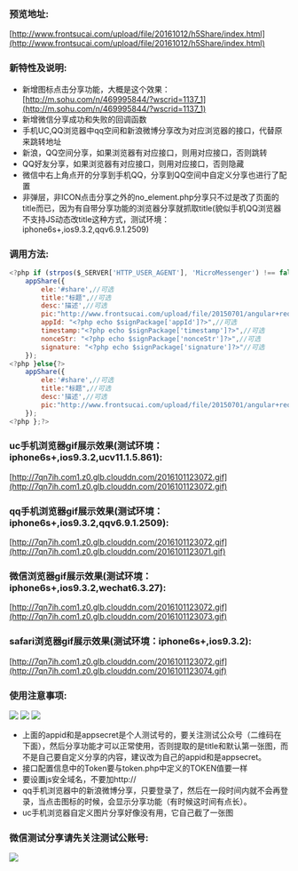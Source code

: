 ### 预览地址: ###
[http://www.frontsucai.com/upload/file/20161012/h5Share/index.html](http://www.frontsucai.com/upload/file/20161012/h5Share/index.html)
### 新特性及说明: ###

- 新增图标点击分享功能，大概是这个效果：[http://m.sohu.com/n/469995844/?wscrid=1137_1](http://m.sohu.com/n/469995844/?wscrid=1137_1)
- 新增微信分享成功和失败的回调函数
- 手机UC,QQ浏览器中qq空间和新浪微博分享改为对应浏览器的接口，代替原来跳转地址
- 新浪，QQ空间分享，如果浏览器有对应接口，则用对应接口，否则跳转
- QQ好友分享，如果浏览器有对应接口，则用对应接口，否则隐藏
- 微信中右上角点开的分享到手机QQ，分享到QQ空间中自定义分享也进行了配置
- 非弹层，非ICON点击分享之外的no_element.php分享只不过是改了页面的title而已，因为有自带分享功能的浏览器分享就抓取title(貌似手机QQ浏览器不支持JS动态改title这种方式，测试环境：iphone6s+,ios9.3.2,qqv6.9.1.2509)


### 调用方法: ###
```javascript
<?php if (strpos($_SERVER['HTTP_USER_AGENT'], 'MicroMessenger') !== false){?>
    appShare({
        ele:'#share',//可选
        title:"标题",//可选
        desc:'描述',//可选
        pic:"http://www.frontsucai.com/upload/file/20150701/angular+requirejs/images/touxiang/5.jpg",
        appId: "<?php echo $signPackage['appId']?>",//可选
        timestamp:"<?php echo $signPackage['timestamp']?>",//可选
        nonceStr: "<?php echo $signPackage['nonceStr']?>",//可选
        signature: "<?php echo $signPackage['signature']?>"//可选
    });
<?php }else{?>
    appShare({
        ele:'#share',//可选
        title:"标题",//可选
        desc:'描述',//可选
        pic:"http://www.frontsucai.com/upload/file/20150701/angular+requirejs/images/touxiang/5.jpg"
    });
<?php };?>
```
### uc手机浏览器gif展示效果(测试环境：iphone6s+,ios9.3.2,ucv11.1.5.861): ###
[http://7qn7ih.com1.z0.glb.clouddn.com/2016101123072.gif](http://7qn7ih.com1.z0.glb.clouddn.com/2016101123072.gif)
### qq手机浏览器gif展示效果(测试环境：iphone6s+,ios9.3.2,qqv6.9.1.2509): ###
[http://7qn7ih.com1.z0.glb.clouddn.com/2016101123072.gif](http://7qn7ih.com1.z0.glb.clouddn.com/2016101123071.gif)
### 微信浏览器gif展示效果(测试环境：iphone6s+,ios9.3.2,wechat6.3.27): ###
[http://7qn7ih.com1.z0.glb.clouddn.com/2016101123072.gif](http://7qn7ih.com1.z0.glb.clouddn.com/2016101123073.gif)
### safari浏览器gif展示效果(测试环境：iphone6s+,ios9.3.2): ###
[http://7qn7ih.com1.z0.glb.clouddn.com/2016101123072.gif](http://7qn7ih.com1.z0.glb.clouddn.com/2016101123074.gif)
### 使用注意事项: ###
![](http://7qn7ih.com1.z0.glb.clouddn.com/20161012173354.jpg)
![](http://7qn7ih.com1.z0.glb.clouddn.com/20161012173430.jpg)
![](http://7qn7ih.com1.z0.glb.clouddn.com/20161012174306.jpg)

- 上面的appid和是appsecret是个人测试号的，要关注测试公众号（二维码在下面），然后分享功能才可以正常使用，否则提取的是title和默认第一张图，而不是自己要自定义分享的内容，建议改为自己的appid和是appsecret。
- 接口配置信息中的Token要与token.php中定义的TOKEN值要一样
- 要设置js安全域名，不要加http://
- qq手机浏览器中的新浪微博分享，只要登录了，然后在一段时间内就不会再登录，当点击图标的时候，会显示分享功能（有时候这时间有点长）。
- uc手机浏览器自定义图片分享好像没有用，它自己截了一张图

### 微信测试分享请先关注测试公账号: ###
![](http://7qn7ih.com1.z0.glb.clouddn.com/201610121739.jpg)

